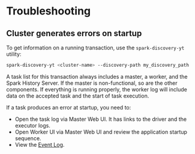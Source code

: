 
# Troubleshooting

## Cluster generates errors on startup

To get information on a running transaction, use the `spark-discovery-yt` utility:

```bash
spark-discovery-yt <cluster-name> --discovery-path my_discovery_path
```
A task list for this transaction always includes a master, a worker, and the Spark History Server. If the master is non-functional, so are the other components. If everything is running properly, the worker log will include data on the accepted task and the start of task execution.

If a task produces an error at startup, you need to:
- Open the task log via Master Web UI. It has links to the driver and the executor logs.
- Open Worker UI via Master Web UI and review the application startup sequence.
- View the [Event Log](../../../../user-guide/data-processing/spyt/logs.md).


